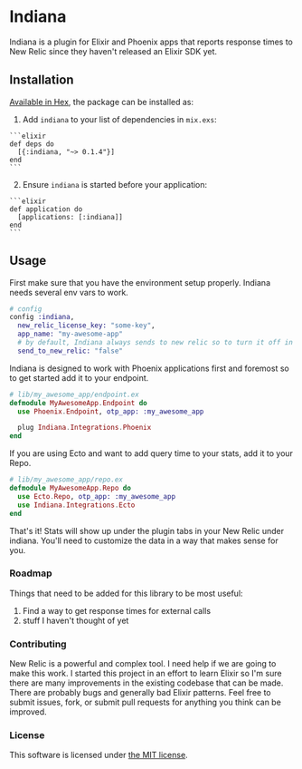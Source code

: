 # Indiana

Indiana is a plugin for Elixir and Phoenix apps that reports response times to New Relic since they haven't released an Elixir SDK yet.

## Installation

[Available in Hex](https://hex.pm/packages/indiana), the package can be installed as:

  1. Add `indiana` to your list of dependencies in `mix.exs`:

    ```elixir
    def deps do
      [{:indiana, "~> 0.1.4"}]
    end
    ```

  2. Ensure `indiana` is started before your application:

    ```elixir
    def application do
      [applications: [:indiana]]
    end
    ```

## Usage

First make sure that you have the environment setup properly. Indiana needs several env vars to work.

```elixir
# config
config :indiana,
  new_relic_license_key: "some-key",
  app_name: "my-awesome-app"
  # by default, Indiana always sends to new relic so to turn it off in dev.exs or test.exs
  send_to_new_relic: "false"
```

Indiana is designed to work with Phoenix applications first and foremost so to get started add it to your endpoint.

```elixir
# lib/my_awesome_app/endpoint.ex
defmodule MyAwesomeApp.Endpoint do
  use Phoenix.Endpoint, otp_app: :my_awesome_app

  plug Indiana.Integrations.Phoenix
end
```

If you are using Ecto and want to add query time to your stats, add it to your Repo.

```elixir
# lib/my_awesome_app/repo.ex
defmodule MyAwesomeApp.Repo do
  use Ecto.Repo, otp_app: :my_awesome_app
  use Indiana.Integrations.Ecto
end
```

That's it! Stats will show up under the plugin tabs in your New Relic under indiana. You'll need to customize the data in a way that makes sense for you.


### Roadmap

Things that need to be added for this library to be most useful:

  1. Find a way to get response times for external calls
  2. stuff I haven't thought of yet

### Contributing

New Relic is a powerful and complex tool. I need help if we are going to make this work. I started this project in an effort to learn Elixir so I'm sure there are many improvements in the existing codebase that can be made. There are probably bugs and generally bad Elixir patterns. Feel free to submit issues, fork, or submit pull requests for anything you think can be improved.

### License

This software is licensed under [the MIT license](LICENSE.md).
